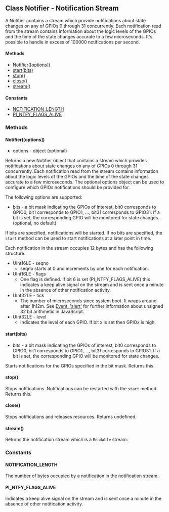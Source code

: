 ## Class Notifier - Notification Stream

A Notifier contains a stream which provide notifications about state changes on
any of GPIOs 0 through 31 concurrently. Each notification read from the stream
contains information about the logic levels of the GPIOs and the time of the
state changes accurate to a few microseconds. It's possible to handle in excess
of 100000 notifications per second.

#### Methods
  - [Notifier([options])](https://github.com/fivdi/pigpio/blob/master/doc/notifier.md#notifieroptions)
  - [start(bits)](https://github.com/fivdi/pigpio/blob/master/doc/notifier.md#startbits)
  - [stop()](https://github.com/fivdi/pigpio/blob/master/doc/notifier.md#stop)
  - [close()](https://github.com/fivdi/pigpio/blob/master/doc/notifier.md#close)
  - [stream()](https://github.com/fivdi/pigpio/blob/master/doc/notifier.md#stream)

#### Constants
  - [NOTIFICATION_LENGTH](https://github.com/fivdi/pigpio/blob/master/doc/notifier.md#notification_length)
  - [PI_NTFY_FLAGS_ALIVE](https://github.com/fivdi/pigpio/blob/master/doc/notifier.md#pi_ntfy_flags_alive)

### Methods

#### Notifier([options])
- options - object (optional)

Returns a new Notifier object that contains a stream which provides
notifications about state changes on any of GPIOs 0 through 31 concurrently.
Each notification read from the stream contains information about the logic
levels of the GPIOs and the time of the state changes accurate to a few
microseconds. The optional options object can be used to configure which GPIOs
notifications should be provided for.

The following options are supported:
- bits - a bit mask indicating the GPIOs of interest, bit0 corresponds to
GPIO0, bit1 corresponds to GPIO1, ..., bit31 corresponds to GPIO31. If a bit
is set, the corresponding GPIO will be monitored for state changes. (optional,
no default)

If bits are specified, notifications will be started. If no bits are specified,
the `start` method can be used to start notifications at a later point in time.

Each notification in the stream occupies 12 bytes and has the following
structure:

- UInt16LE - seqno
  - seqno starts at 0 and increments by one for each notification.
- UInt16LE - flags
  - One flag is defined. If bit 6 is set (PI_NTFY_FLAGS_ALIVE) this indicates
    a keep alive signal on the stream and is sent once a minute in the absence
    of other notification activity. 
- UInt32LE - tick
  - The number of microseconds since system boot. It wraps around after 1h12m.
    See [Event: 'alert'](https://github.com/fivdi/pigpio/blob/master/doc/gpio.md#event-alert)
    for further information about unsigned 32 bit arithmetic in JavaScript.
- UInt32LE - level
  - Indicates the level of each GPIO. If bit x is set then GPIOx is high. 

#### start(bits)
- bits - a bit mask indicating the GPIOs of interest, bit0 corresponds to
GPIO0, bit1 corresponds to GPIO1, ..., bit31 corresponds to GPIO31. If a bit
is set, the corresponding GPIO will be monitored for state changes.

Starts notifications for the GPIOs specified in the bit mask. Returns this.

#### stop()
Stops notifications. Notifications can be restarted with the `start` method.
Returns this.

#### close()
Stops notifications and releases resources. Returns undefined.

#### stream()
Returns the notification stream which is a `Readable` stream.

### Constants

#### NOTIFICATION_LENGTH
The number of bytes occupied by a notification in the notification stream.

#### PI_NTFY_FLAGS_ALIVE
Indicates a keep alive signal on the stream and is sent once a minute in the
absence of other notification activity.

